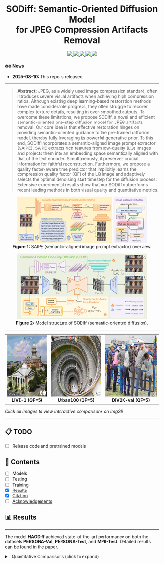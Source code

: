 <h1 align="center">
  SODiff: Semantic-Oriented Diffusion Model <br>
  for JPEG Compression Artifacts Removal 
</h1>

<p align="center">
  <a href="https://arxiv.org/abs/2508.07346">
    <img src="https://img.shields.io/badge/Paper-arXiv-red?logo=arxiv&logoSvg">
  </a>
  <a href="https://github.com/frakenation/SODiff/releases/download/Paper/supp.pdf">
    <img src="https://img.shields.io/badge/Supplementary_material-Paper-orange.svg">
  </a>
  <a href="https://github.com/frakenation/SODiff/releases">
    <img src="https://img.shields.io/github/downloads/frakenation/SODiff/total.svg">
  </a>
  <a href="https://github.com/frakenation/SODiff">
    <img src="https://visitor-badge.laobi.icu/badge?page_id=frakenation.SODiff&right_color=violet">
  </a>
  <a href="https://github.com/frakenation/SODiff">
    <img src="https://img.shields.io/github/stars/frakenation/SODiff?style=social">
  </a>
</p>


#### 🔥🔥 News

- **2025-08-10:** This repo is released.
---

> **Abstract:** JPEG, as a widely used image compression standard, often introduces severe visual artifacts when achieving high compression ratios. Although existing deep learning-based restoration methods have made considerable progress, they often struggle to recover complex texture details, resulting in over-smoothed outputs. To overcome these limitations, we propose SODiff, a novel and efficient semantic-oriented one-step diffusion model for JPEG artifacts removal. Our core idea is that effective restoration hinges on providing semantic-oriented guidance to the pre-trained diffusion model, thereby fully leveraging its powerful generative prior. To this end, SODiff incorporates a semantic-aligned image prompt extractor (SAIPE). SAIPE extracts rich features from low-quality (LQ) images and projects them into an embedding space semantically aligned with that of the text encoder. Simultaneously, it preserves crucial information for faithful reconstruction. Furthermore, we propose a quality factor-aware time predictor that implicitly learns the compression quality factor (QF) of the LQ image and adaptively selects the optimal denoising start timestep for the diffusion process. Extensive experimental results show that our SODiff outperforms recent leading methods in both visual quality and quantitative metrics. 

<p align="center">
  <img src="images/SAIPE.png" alt="SAIPE" style="width:85%;"/><br>
  <b>Figure 1:</b> SAIPE (semantic-aligned image prompt extractor) overview.
</p>

<p align="center">
  <img src="images/SODiff.png" alt="SODiff model architecture" style="width:85%;"/><br>
  <b>Figure 2:</b> Model structure of SODiff (semantic-oriented diffusion).
</p>

---

<table>
  <tr>
    <td align="center">
      <a href="https://imgsli.com/NDA2NDk5"><img src="images/LIVE-1_church.png" height="200"/></a><br>
      <b>LIVE-1 (QF=5)</b>
    </td>
    <td align="center">
      <a href="https://imgsli.com/NDA2NTA2"><img src="images/Urban100_051.png" height="200"/></a><br>
      <b>Urban100 (QF=5)</b>
    </td>
    <td align="center">
      <a href="https://imgsli.com/NDA2NTA5"><img src="images/DIV2K_0804.png" height="200"/></a><br>
      <b>DIV2K-val (QF=5)</b>
    </td>
  </tr>
</table>

*Click on images to view interactive comparisons on ImgSli.*

</div>

---

## 📋 TODO

* [ ] Release code and pretrained models

## 🔗 Contents

- [ ] Models
- [ ] Testing
- [ ] Training
- [x] [Results](#Results)
- [x] [Citation](#Citation)
- [ ] [Acknowledgements](#Acknowledgements)

## <a name="results"></a>📊 Results
---
The model **HAODiff** achieved state-of-the-art performance on both the datasets **PERSONA-Val**, **PERSONA-Test**, and **MPII-Test**. Detailed results can be found in the paper.

<details>
<summary>&ensp;Quantitative Comparisons (click to expand) </summary>
<li> Results in Table 1 on synthetic PERSONA-Val dataset from the main paper. 
<p align="center">
<img src="images/tab_1.png" >
</p>
</li>


## <a name="citation"></a>👉 Citation

If you find the work helpful to your research, please cite the following paper(s).

```
@article{Yang2025sodiff,
    title={{SODiff: Semantic-Oriented Diffusion Model for JPEG Compression Artifacts Removal }},
    author={Yang, Tingyu and Gong, Jue and Guo, Jinpei and Li, Wenbo and Guo, Yong and Gu, Hong and Zhang, Yulun},
    journal={arXiv preprint 2508.07346},
    year={2025}
}
```


